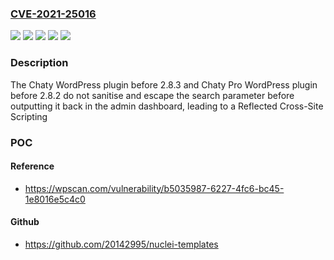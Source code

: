 ### [CVE-2021-25016](https://cve.mitre.org/cgi-bin/cvename.cgi?name=CVE-2021-25016)
![](https://img.shields.io/static/v1?label=Product&message=Floating%20Chat%20Widget%20Pro%20-%20Chaty%20Pro&color=blue)
![](https://img.shields.io/static/v1?label=Product&message=Floating%20Chat%20Widget%3A%20Contact%20Icons%2C%20Messages%2C%20Telegram%2C%20Email%2C%20SMS%2C%20Call%20Button%20%E2%80%93%20Chaty&color=blue)
![](https://img.shields.io/static/v1?label=Version&message=2.8.2%3C%202.8.2%20&color=brighgreen)
![](https://img.shields.io/static/v1?label=Version&message=2.8.3%3C%202.8.3%20&color=brighgreen)
![](https://img.shields.io/static/v1?label=Vulnerability&message=CWE-79%20Cross-site%20Scripting%20(XSS)&color=brighgreen)

### Description

The Chaty WordPress plugin before 2.8.3 and Chaty Pro WordPress plugin before 2.8.2 do not sanitise and escape the search parameter before outputting it back in the admin dashboard, leading to a Reflected Cross-Site Scripting

### POC

#### Reference
- https://wpscan.com/vulnerability/b5035987-6227-4fc6-bc45-1e8016e5c4c0

#### Github
- https://github.com/20142995/nuclei-templates

